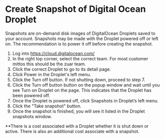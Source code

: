 Create Snapshot of Digital Ocean Droplet
====

Snapshots are on-demand disk images of DigitalOcean Droplets saved to your account. 
Snapshots may be made with the Droplet powered off or left on. The recommendation is to power it off before creating the snapshot.

1. Log into https://cloud.digitalocean.com/
2. In the right top corner, select the correct team. For most customer mittos this should be the zuar team.
3. Click the correct Droplet to go to its detail page.
4. Click Power in the Droplet's left menu.
5. Click the Turn off button. If not shutting down, proceed to step 7.
6. Click the Turn off button button on the popup window and wait until you see Turn on Droplet on the page. This indicates that the Droplet has been powered off.
7. Once the Droplet is powered off, click Snapshots in Droplet’s left menu.
8. Click the "Take snapshot" button.
9. Once the snapshot is finished, you will see it listed in the Droplet snapshots window.

**There is a cost associated with a Droplet whether it is shut down or active. There is also an additional cost associate with a snapshot.


